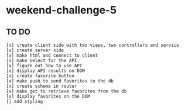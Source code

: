 # weekend-challenge-5

## TO DO
    [x] create client side with two views, two controllers and service
    [x] create server side 
    [x] make html and connect to client
    [x] make select for the API
    [x] figure out how to use API 
    [x] display API results on DOM
    [x] create favorite button
    [x] make push to send favorites to the db
    [x] create schema in router
    [x] make get to retrieve favorites from the db
    [x] display favorites on the DOM
    [] add styling